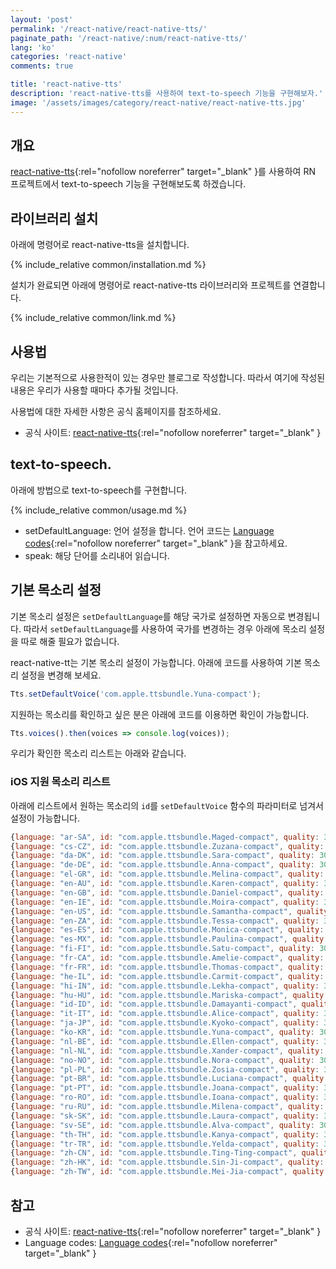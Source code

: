 ```yaml
---
layout: 'post'
permalink: '/react-native/react-native-tts/'
paginate_path: '/react-native/:num/react-native-tts/'
lang: 'ko'
categories: 'react-native'
comments: true

title: 'react-native-tts'
description: 'react-native-tts를 사용하여 text-to-speech 기능을 구현해보자.'
image: '/assets/images/category/react-native/react-native-tts.jpg'
---
```



## 개요
[react-native-tts](https://github.com/ak1394/react-native-tts){:rel="nofollow noreferrer" target="_blank" }를 사용하여 RN 프로젝트에서 text-to-speech 기능을 구현해보도록 하겠습니다.

## 라이브러리 설치
아래에 명령어로 react-native-tts을 설치합니다.

{% include_relative common/installation.md %}

설치가 완료되면 아래에 명령어로 react-native-tts 라이브러리와 프로젝트를 연결합니다.

{% include_relative common/link.md %}

## 사용법
우리는 기본적으로 사용한적이 있는 경우만 블로그로 작성합니다. 따라서 여기에 작성된 내용은 우리가 사용할 때마다 추가될 것입니다.

사용법에 대한 자세한 사항은 공식 홈페이지를 참조하세요.
- 공식 사이트: [react-native-tts](https://github.com/ak1394/react-native-tts){:rel="nofollow noreferrer" target="_blank" }

## text-to-speech.
아래에 방법으로 text-to-speech를 구현합니다.

{% include_relative common/usage.md %}

- setDefaultLanguage: 언어 설정을 합니다. 언어 코드는 [Language codes](https://docs.fedoraproject.org/en-US/Fedora_Contributor_Documentation/1/html/Users_Guide/appe-Users_Guide-Language_codes.html){:rel="nofollow noreferrer" target="_blank" }을 참고하세요.
- speak: 해당 단어를 소리내어 읽습니다.

## 기본 목소리 설정
기본 목소리 설정은 ```setDefaultLanguage```를 해당 국가로 설정하면 자동으로 변경됩니다. 따라서 ```setDefaultLanguage```를 사용하여 국가를 변경하는 경우 아래에 목소리 설정을 따로 해줄 필요가 없습니다.

react-native-tt는 기본 목소리 설정이 가능합니다. 아래에 코드를 사용하여 기본 목소리 설정을 변경해 보세요.

```js
Tts.setDefaultVoice('com.apple.ttsbundle.Yuna-compact');
```

지원하는 목소리를 확인하고 싶은 분은 아래에 코드를 이용하면 확인이 가능합니다.

```js
Tts.voices().then(voices => console.log(voices));
```

우리가 확인한 목소리 리스트는 아래와 같습니다.

### iOS 지원 목소리 리스트
아래에 리스트에서 원하는 목소리의 ```id```를 ```setDefaultVoice``` 함수의 파라미터로 넘겨서 설정이 가능합니다.

```js
{language: "ar-SA", id: "com.apple.ttsbundle.Maged-compact", quality: 300, name: "Maged"}
{language: "cs-CZ", id: "com.apple.ttsbundle.Zuzana-compact", quality: 300, name: "Zuzana"}
{language: "da-DK", id: "com.apple.ttsbundle.Sara-compact", quality: 300, name: "Sara"}
{language: "de-DE", id: "com.apple.ttsbundle.Anna-compact", quality: 300, name: "Anna"}
{language: "el-GR", id: "com.apple.ttsbundle.Melina-compact", quality: 300, name: "Melina"}
{language: "en-AU", id: "com.apple.ttsbundle.Karen-compact", quality: 300, name: "Karen"}
{language: "en-GB", id: "com.apple.ttsbundle.Daniel-compact", quality: 300, name: "Daniel"}
{language: "en-IE", id: "com.apple.ttsbundle.Moira-compact", quality: 300, name: "Moira"}
{language: "en-US", id: "com.apple.ttsbundle.Samantha-compact", quality: 300, name: "Samantha"}
{language: "en-ZA", id: "com.apple.ttsbundle.Tessa-compact", quality: 300, name: "Tessa"}
{language: "es-ES", id: "com.apple.ttsbundle.Monica-compact", quality: 300, name: "Monica"}
{language: "es-MX", id: "com.apple.ttsbundle.Paulina-compact", quality: 300, name: "Paulina"}
{language: "fi-FI", id: "com.apple.ttsbundle.Satu-compact", quality: 300, name: "Satu"}
{language: "fr-CA", id: "com.apple.ttsbundle.Amelie-compact", quality: 300, name: "Amelie"}
{language: "fr-FR", id: "com.apple.ttsbundle.Thomas-compact", quality: 300, name: "Thomas"}
{language: "he-IL", id: "com.apple.ttsbundle.Carmit-compact", quality: 300, name: "Carmit"}
{language: "hi-IN", id: "com.apple.ttsbundle.Lekha-compact", quality: 300, name: "Lekha"}
{language: "hu-HU", id: "com.apple.ttsbundle.Mariska-compact", quality: 300, name: "Mariska"}
{language: "id-ID", id: "com.apple.ttsbundle.Damayanti-compact", quality: 300, name: "Damayanti"}
{language: "it-IT", id: "com.apple.ttsbundle.Alice-compact", quality: 300, name: "Alice"}
{language: "ja-JP", id: "com.apple.ttsbundle.Kyoko-compact", quality: 300, name: "Kyoko"}
{language: "ko-KR", id: "com.apple.ttsbundle.Yuna-compact", quality: 300, name: "Yuna"}
{language: "nl-BE", id: "com.apple.ttsbundle.Ellen-compact", quality: 300, name: "Ellen"}
{language: "nl-NL", id: "com.apple.ttsbundle.Xander-compact", quality: 300, name: "Xander"}
{language: "no-NO", id: "com.apple.ttsbundle.Nora-compact", quality: 300, name: "Nora"}
{language: "pl-PL", id: "com.apple.ttsbundle.Zosia-compact", quality: 300, name: "Zosia"}
{language: "pt-BR", id: "com.apple.ttsbundle.Luciana-compact", quality: 300, name: "Luciana"}
{language: "pt-PT", id: "com.apple.ttsbundle.Joana-compact", quality: 300, name: "Joana"}
{language: "ro-RO", id: "com.apple.ttsbundle.Ioana-compact", quality: 300, name: "Ioana"}
{language: "ru-RU", id: "com.apple.ttsbundle.Milena-compact", quality: 300, name: "Milena"}
{language: "sk-SK", id: "com.apple.ttsbundle.Laura-compact", quality: 300, name: "Laura"}
{language: "sv-SE", id: "com.apple.ttsbundle.Alva-compact", quality: 300, name: "Alva"}
{language: "th-TH", id: "com.apple.ttsbundle.Kanya-compact", quality: 300, name: "Kanya"}
{language: "tr-TR", id: "com.apple.ttsbundle.Yelda-compact", quality: 300, name: "Yelda"}
{language: "zh-CN", id: "com.apple.ttsbundle.Ting-Ting-compact", quality: 300, name: "Ting-Ting"}
{language: "zh-HK", id: "com.apple.ttsbundle.Sin-Ji-compact", quality: 300, name: "Sin-Ji"}
{language: "zh-TW", id: "com.apple.ttsbundle.Mei-Jia-compact", quality: 300, name: "Mei-Jia"}
```
## 참고
- 공식 사이트: [react-native-tts](https://github.com/ak1394/react-native-tts){:rel="nofollow noreferrer" target="_blank" }
- Language codes: [Language codes](https://docs.fedoraproject.org/en-US/Fedora_Contributor_Documentation/1/html/Users_Guide/appe-Users_Guide-Language_codes.html){:rel="nofollow noreferrer" target="_blank" }